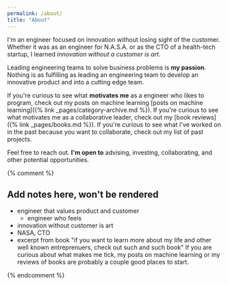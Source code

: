```yaml
---
permalink: /about/
title: "About"
---
```


I'm an engineer focused on innovation without losing sight of the
customer.
Whether it was as an engineer for N.A.S.A. or as the CTO of a health-tech
startup, I learned *innovation without a customer is art*. 

Leading engineering teams to solve business problems is **my passion**. Nothing
is as fulfilling as leading an engineering team to develop an innovative product
and into a cutting edge team.

If you're curious to see what **motivates me** as a engineer who likes to program, check out my posts on
machine learning [posts on machine learning]({% link _pages/category-archive.md %}). If you're curious to see what motivates me as a collaborative leader, check
out my [book reviews]({% link _pages/books.md %}). If you're curious to see what I've worked on in the past because you want to
collaborate, check out my list of past projects.

Feel free to reach out. **I'm open to** advising, investing, collaborating, and other potential opportunities.


{% comment %}
## Add notes here, won't be rendered
- engineer that values product and customer
  - engineer who feels
- innovation without customer is art
- NASA, CTO
- excerpt from book "if you want to learn more about my life and other well
  known entreprenuers, check out such and such book"
If you are curious about what makes me tick, my posts on machine learning or my
reviews of books are probably a couple good places to start.

{% endcomment %}